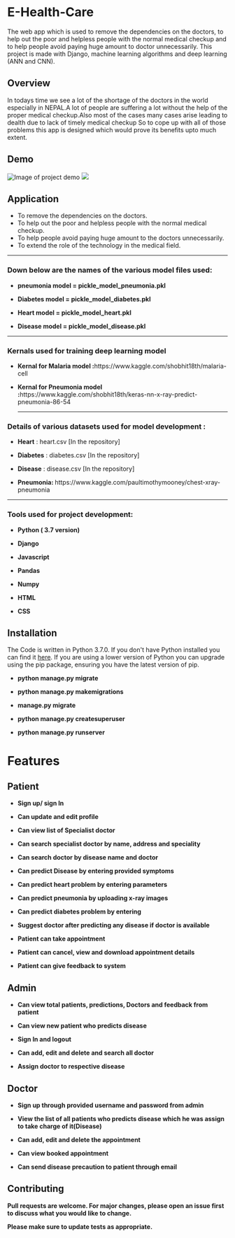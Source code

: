 # E-Health-Care
The web app which is used to remove the dependencies on the doctors, to help out the poor and helpless people with the normal medical checkup and to help people avoid paying huge amount to doctor unnecessarily. This project is made with Django, machine learning algorithms and deep learning (ANN and CNN).
## Overview
In todays time we see a lot of the shortage of the doctors in the world especially in NEPAL.A lot of people are suffering a lot without the help of the proper medical checkup.Also most of the cases many cases arise leading to dealth due to lack of timely medical checkup
So to cope up with all of those problems this app is designed which would prove its benefits upto much extent.
## Demo
![Image of project demo](https://github.com/Pradip-p/E-Health-Care/blob/master/screenshot/Ehealthcare.png)
![](https://github.com/Pradip-p/E-Health-Care/blob/master/screenshot/EhealthCare1.png)
## Application
* To remove the dependencies on the doctors.
* To help out the poor and helpless people with the normal medical checkup.
* To help people avoid paying huge amount to the doctors unnecessarily.
* To extend the role of the technology in the medical field.

<hr>
<h3> Down below are the names of the various model files used:</h3>
<ul>
<li><p><b> pneumonia model = pickle_model_pneumonia.pkl</b></p></li>
<li><p><b>Diabetes model = pickle_model_diabetes.pkl</b></p></li>
<li><p><b>Heart model = pickle_model_heart.pkl</b></p></li>
<li><p><b>Disease model = pickle_model_disease.pkl</b></p></li>
</ul>
<hr>

<h3> Kernals used for training deep learning model </h3>
<ul>
<li><p><b>Kernal for Malaria model :</b>https://www.kaggle.com/shobhit18th/malaria-cell</p></li>

<li><p><b>Kernal for Pneumonia model :</b>https://www.kaggle.com/shobhit18th/keras-nn-x-ray-predict-pneumonia-86-54</p></li>
<hr>
</ul>

<h3> Details of various datasets used for model development : </h3>
<ul>
<li><p><b>Heart</b> : heart.csv [In the repository]</p></li>
<li><p><b>Diabetes</b> : diabetes.csv [In the repository]</p></li>
<li><p><b>Disease</b> : disease.csv [In the repository]</p></li>
<li><p><b>Pneumonia: </b> https://www.kaggle.com/paultimothymooney/chest-xray-pneumonia </p></li>
</ul>

<hr>

<h3> Tools used for project development: </h3>
<ul>
<li><p><b>Python ( 3.7 version)</b></p></li>
<li><p><b>Django</b></p></li>
<li><p><b>Javascript</b></p></li>
<li><p><b>Pandas</b></p></li>
<li><p><b>Numpy</b></p></li>
<li><p><b>HTML</b></p></li>
<li><p><b>CSS</b></p></li>
</ul>

## Installation
The Code is written in Python 3.7.0. If you don't have Python installed you can find it [here](https://www.python.org/downloads/). If you are using a lower version of Python you can upgrade using the pip package, ensuring you have the latest version of pip.

<ul>
<li><p><b>python manage.py migrate</b></p></li>
<li><p><b>python manage.py makemigrations</b></p></li>
<li><p><b>manage.py migrate</b></p></li>
<li><p><b>python manage.py createsuperuser</b></p></li>
<li><p><b>python manage.py runserver</b></p></li>
</ul>

# Features

## Patient

<ul>
<li><p><b>Sign up/ sign In</b></p></li>
<li><p><b>Can update and edit profile</b></p></li>
<li><p><b>Can view list of Specialist doctor</b></p></li>
<li><p><b>Can search specialist doctor by name, address and speciality<b><p></li>
<li><p><b>Can search doctor by disease name and doctor</b></p></li>
<li><p><b>Can predict Disease by entering provided symptoms</b></p></li>
<li><p><b>Can predict heart problem by entering parameters</b></p></li>
<li><p><b>Can predict pneumonia by uploading x-ray images</b></p></li>
<li><p><b>Can predict diabetes problem by entering </b></p></li>
<li><p><b>Suggest doctor after predicting any disease if doctor is available<b></p></li>
<li><p><b>Patient can take appointment</b></p></li>
<li><p><b>Patient can cancel, view and download appointment details</b></p></li>
<li><p><b>Patient can give feedback to system</b></p></li>
</ul>

## Admin
<ul>
<li><p><b>Can view total patients, predictions, Doctors and feedback from patient</b></p></li>
<li><p><b>Can view new patient who predicts disease</b></p></li>
<li><p><b>Sign In and logout</b></p></li>
<li><p><b>Can add, edit and delete and search all doctor</b></p></li>
<li><p><b>Assign doctor to respective disease </b></p></li>
</ul>

## Doctor

<ul>
<li><p><b>Sign up through provided username and password from admin</b></p></li>
<li><p><b>View the list of all patients who predicts disease which he was assign to take charge of it(Disease)</b></p></li>
<li><p><b>Can add, edit and delete the appointment </b></p></li>
<li><p><b>Can view booked appointment</b></p></li>
<li><p><b>Can send disease precaution to patient through email</b></p></li>
</ul>




## Contributing
Pull requests are welcome. For major changes, please open an issue first to discuss what you would like to change.

Please make sure to update tests as appropriate.
